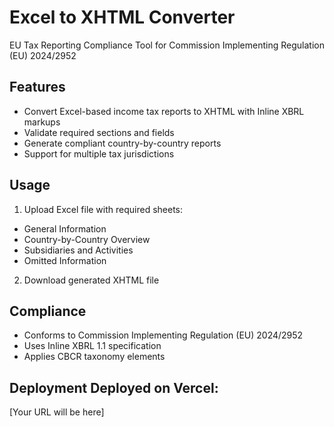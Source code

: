 # Excel to XHTML Converter 
EU Tax Reporting Compliance Tool for Commission Implementing Regulation (EU) 2024/2952 
## Features 
- Convert Excel-based income tax reports to XHTML with Inline XBRL markups 
- Validate required sections and fields 
- Generate compliant country-by-country reports 
- Support for multiple tax jurisdictions 
## Usage 
1. Upload Excel file with required sheets: 
- General Information 
- Country-by-Country Overview 
- Subsidiaries and Activities 
- Omitted Information 
2. Download generated XHTML file 
## Compliance 
- Conforms to Commission Implementing Regulation (EU) 2024/2952 
- Uses Inline XBRL 1.1 specification 
- Applies CBCR taxonomy elements 
## Deployment Deployed on Vercel: 
[Your URL will be here]
